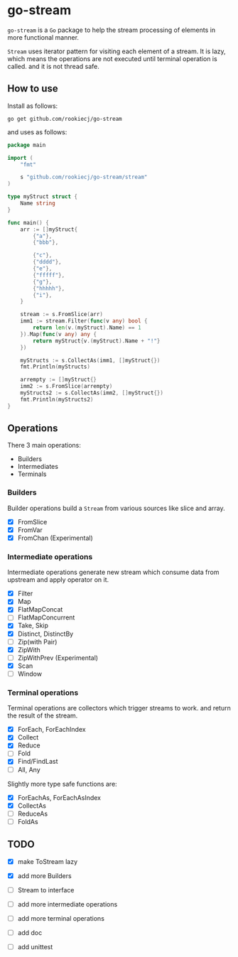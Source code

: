 # go-stream

`go-stream` is a `Go` package to help the stream processing of elements in more functional manner.

`Stream` uses iterator pattern for visiting each element of a stream.
It is lazy, which means the operations are not executed until terminal operation is called.
and it is not thread safe.

## How to use

Install as follows:
```
go get github.com/rookiecj/go-stream
```

and uses as follows:
```go
package main 

import (
	"fmt"

	s "github.com/rookiecj/go-stream/stream"
)

type myStruct struct {
	Name string
}

func main() {
	arr := []myStruct{
		{"a"},
		{"bbb"},

		{"c"},
		{"dddd"},
		{"e"},
		{"fffff"},
		{"g"},
		{"hhhhh"},
		{"i"},
	}

	stream := s.FromSlice(arr)
	imm1 := stream.Filter(func(v any) bool {
		return len(v.(myStruct).Name) == 1
	}).Map(func(v any) any {
		return myStruct{v.(myStruct).Name + "!"}
	})

	myStructs := s.CollectAs(imm1, []myStruct{})
	fmt.Println(myStructs)

	arrempty := []myStruct{}
	imm2 := s.FromSlice(arrempty)
	myStructs2 := s.CollectAs(imm2, []myStruct{})
	fmt.Println(myStructs2)
}

```

## Operations

There 3 main operations:

- Builders
- Intermediates
- Terminals

### Builders

Builder operations build a `Stream` from various sources like slice and array.

- [X] FromSlice 
- [X] FromVar
- [X] FromChan (Experimental)

### Intermediate operations

Intermediate operations generate new stream which consume data from upstream and apply operator on it.

- [X] Filter
- [x] Map
- [x] FlatMapConcat
- [ ] FlatMapConcurrent
- [X] Take, Skip
- [X] Distinct, DistinctBy
- [ ] Zip(with Pair)
- [X] ZipWith
- [ ] ZipWithPrev (Experimental)
- [X] Scan
- [ ] Window

### Terminal operations

Terminal operations are collectors which trigger streams to work. and return the result of the stream.

- [X] ForEach, ForEachIndex
- [X] Collect
- [X] Reduce
- [ ] Fold
- [X] Find/FindLast
- [ ] All, Any

Slightly more type safe functions are:
- [X] ForEachAs, ForEachAsIndex
- [X] CollectAs
- [ ] ReduceAs
- [ ] FoldAs

## TODO

- [X] make ToStream lazy
- [X] add more Builders 
- [ ] Stream to interface
- [ ] add more intermediate operations
- [ ] add more terminal operations
- [ ] add doc
- [ ] add unittest

